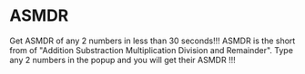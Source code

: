 # ASMDR
Get ASMDR of any 2 numbers in less than 30 seconds!!! ASMDR is the short from of "Addition Substraction Multiplication Division and Remainder".  Type any 2 numbers in the popup and you will get their ASMDR !!! 
